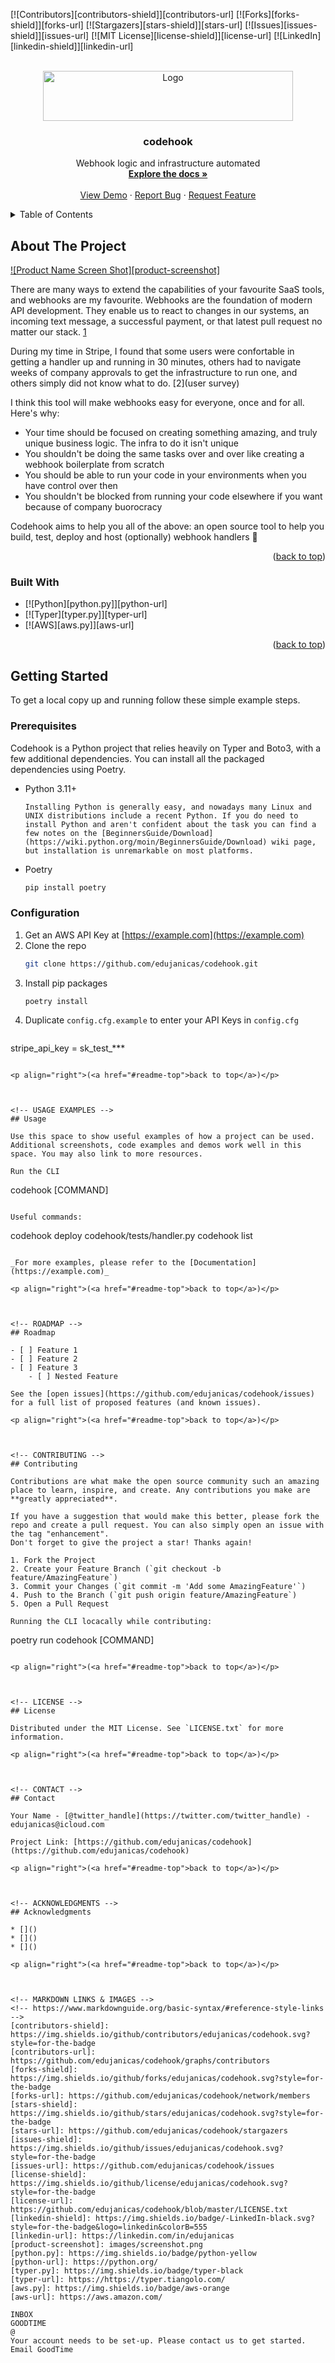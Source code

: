 <a name="readme-top"></a>



<!-- PROJECT SHIELDS -->
<!--
*** I'm using markdown "reference style" links for readability.
*** Reference links are enclosed in brackets [ ] instead of parentheses ( ).
*** See the bottom of this document for the declaration of the reference variables
*** for contributors-url, forks-url, etc. This is an optional, concise syntax you may use.
*** https://www.markdownguide.org/basic-syntax/#reference-style-links
-->
[![Contributors][contributors-shield]][contributors-url]
[![Forks][forks-shield]][forks-url]
[![Stargazers][stars-shield]][stars-url]
[![Issues][issues-shield]][issues-url]
[![MIT License][license-shield]][license-url]
[![LinkedIn][linkedin-shield]][linkedin-url]



<!-- PROJECT LOGO -->
<br />
<div align="center">
  <a href="https://github.com/edujanicas/codehook">
    <img src="images/logo.png" alt="Logo" width="400" height="80">
  </a>

<h3 align="center">codehook</h3>

  <p align="center">
    Webhook logic and infrastructure automated
    <br />
    <a href="https://github.com/edujanicas/codehook"><strong>Explore the docs »</strong></a>
    <br />
    <br />
    <a href="https://github.com/edujanicas/codehook">View Demo</a>
    ·
    <a href="https://github.com/edujanicas/codehook/issues">Report Bug</a>
    ·
    <a href="https://github.com/edujanicas/codehook/issues">Request Feature</a>
  </p>
</div>



<!-- TABLE OF CONTENTS -->
<details>
  <summary>Table of Contents</summary>
  <ol>
    <li>
      <a href="#about-the-project">About The Project</a>
      <ul>
        <li><a href="#built-with">Built With</a></li>
      </ul>
    </li>
    <li>
      <a href="#getting-started">Getting Started</a>
      <ul>
        <li><a href="#prerequisites">Prerequisites</a></li>
        <li><a href="#installation">Installation</a></li>
      </ul>
    </li>
    <li><a href="#usage">Usage</a></li>
    <li><a href="#roadmap">Roadmap</a></li>
    <li><a href="#contributing">Contributing</a></li>
    <li><a href="#license">License</a></li>
    <li><a href="#contact">Contact</a></li>
    <li><a href="#acknowledgments">Acknowledgments</a></li>
  </ol>
</details>



<!-- ABOUT THE PROJECT -->
## About The Project

[![Product Name Screen Shot][product-screenshot]](https://codehook.ai)

There are many ways to extend the capabilities of your favourite SaaS tools, and webhooks are my favourite. Webhooks are the foundation of modern API development. They enable us to react to changes in our systems, an incoming text message, a successful payment, or that latest pull request no matter our stack. [1](https://webhooks.fyi/)

During my time in Stripe, I found that some users were confortable in getting a handler up and running in 30 minutes, others had to navigate weeks of company approvals to get the infrastructure to run one, and others simply did not know what to do. [2](user survey)

I think this tool will make webhooks easy for everyone, once and for all. Here's why:
- Your time should be focused on creating something amazing, and truly unique business logic. The infra to do it isn't unique
- You shouldn't be doing the same tasks over and over like creating a webhook boilerplate from scratch
- You should be able to run your code in your environments when you have control over then
- You shouldn't be blocked from running your code elsewhere if you want because of company buorocracy

Codehook aims to help you all of the above: an open source tool to help you build, test, deploy and host (optionally) webhook handlers 🚀

<p align="right">(<a href="#readme-top">back to top</a>)</p>



### Built With

* [![Python][python.py]][python-url]
* [![Typer][typer.py]][typer-url]
* [![AWS][aws.py]][aws-url]

<p align="right">(<a href="#readme-top">back to top</a>)</p>



<!-- GETTING STARTED -->
## Getting Started

To get a local copy up and running follow these simple example steps.

### Prerequisites

Codehook is a Python project that relies heavily on Typer and Boto3, with a few additional dependencies. You can install all the packaged dependencies using Poetry.

* Python 3.11+
  ```
  Installing Python is generally easy, and nowadays many Linux and UNIX distributions include a recent Python. If you do need to install Python and aren't confident about the task you can find a few notes on the [BeginnersGuide/Download](https://wiki.python.org/moin/BeginnersGuide/Download) wiki page, but installation is unremarkable on most platforms.
  ```

* Poetry
  ```sh
  pip install poetry
  ```

### Configuration

1. Get an AWS API Key at [https://example.com](https://example.com)
2. Clone the repo
   ```sh
   git clone https://github.com/edujanicas/codehook.git
   ```
3. Install pip packages
   ```sh
   poetry install
   ```
4. Duplicate `config.cfg.example` to enter your API Keys in `config.cfg`
   ```sh
  stripe_api_key = sk_test_***
   ```

<p align="right">(<a href="#readme-top">back to top</a>)</p>



<!-- USAGE EXAMPLES -->
## Usage

Use this space to show useful examples of how a project can be used. Additional screenshots, code examples and demos work well in this space. You may also link to more resources.

Run the CLI
```
codehook [COMMAND]
```

Useful commands:
```
codehook deploy codehook/tests/handler.py
codehook list
```

_For more examples, please refer to the [Documentation](https://example.com)_

<p align="right">(<a href="#readme-top">back to top</a>)</p>



<!-- ROADMAP -->
## Roadmap

- [ ] Feature 1
- [ ] Feature 2
- [ ] Feature 3
    - [ ] Nested Feature

See the [open issues](https://github.com/edujanicas/codehook/issues) for a full list of proposed features (and known issues).

<p align="right">(<a href="#readme-top">back to top</a>)</p>



<!-- CONTRIBUTING -->
## Contributing

Contributions are what make the open source community such an amazing place to learn, inspire, and create. Any contributions you make are **greatly appreciated**.

If you have a suggestion that would make this better, please fork the repo and create a pull request. You can also simply open an issue with the tag "enhancement".
Don't forget to give the project a star! Thanks again!

1. Fork the Project
2. Create your Feature Branch (`git checkout -b feature/AmazingFeature`)
3. Commit your Changes (`git commit -m 'Add some AmazingFeature'`)
4. Push to the Branch (`git push origin feature/AmazingFeature`)
5. Open a Pull Request

Running the CLI locacally while contributing:
```
poetry run codehook [COMMAND]
```

<p align="right">(<a href="#readme-top">back to top</a>)</p>



<!-- LICENSE -->
## License

Distributed under the MIT License. See `LICENSE.txt` for more information.

<p align="right">(<a href="#readme-top">back to top</a>)</p>



<!-- CONTACT -->
## Contact

Your Name - [@twitter_handle](https://twitter.com/twitter_handle) - edujanicas@icloud.com

Project Link: [https://github.com/edujanicas/codehook](https://github.com/edujanicas/codehook)

<p align="right">(<a href="#readme-top">back to top</a>)</p>



<!-- ACKNOWLEDGMENTS -->
## Acknowledgments

* []()
* []()
* []()

<p align="right">(<a href="#readme-top">back to top</a>)</p>



<!-- MARKDOWN LINKS & IMAGES -->
<!-- https://www.markdownguide.org/basic-syntax/#reference-style-links -->
[contributors-shield]: https://img.shields.io/github/contributors/edujanicas/codehook.svg?style=for-the-badge
[contributors-url]: https://github.com/edujanicas/codehook/graphs/contributors
[forks-shield]: https://img.shields.io/github/forks/edujanicas/codehook.svg?style=for-the-badge
[forks-url]: https://github.com/edujanicas/codehook/network/members
[stars-shield]: https://img.shields.io/github/stars/edujanicas/codehook.svg?style=for-the-badge
[stars-url]: https://github.com/edujanicas/codehook/stargazers
[issues-shield]: https://img.shields.io/github/issues/edujanicas/codehook.svg?style=for-the-badge
[issues-url]: https://github.com/edujanicas/codehook/issues
[license-shield]: https://img.shields.io/github/license/edujanicas/codehook.svg?style=for-the-badge
[license-url]: https://github.com/edujanicas/codehook/blob/master/LICENSE.txt
[linkedin-shield]: https://img.shields.io/badge/-LinkedIn-black.svg?style=for-the-badge&logo=linkedin&colorB=555
[linkedin-url]: https://linkedin.com/in/edujanicas
[product-screenshot]: images/screenshot.png
[python.py]: https://img.shields.io/badge/python-yellow
[python-url]: https://python.org/
[typer.py]: https://img.shields.io/badge/typer-black
[typer-url]: https://https://typer.tiangolo.com/
[aws.py]: https://img.shields.io/badge/aws-orange
[aws-url]: https://aws.amazon.com/

INBOX
GOODTIME
@
Your account needs to be set-up. Please contact us to get started.
Email GoodTime